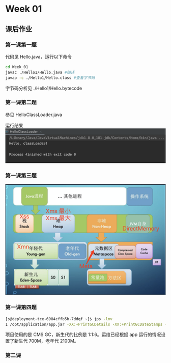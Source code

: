 # Week 01
## 课后作业

### 第一课第一题

代码见 Hello.java，运行以下命令

``` sh
cd Week_01
javac ./Hello1/Hello.java #编译
javap -c ./Hello1/Hello.class #查看字节码
```

字节码分析见 ./Hello1/Hello.bytecode

### 第一课第二题

参见 HelloClassLoader.java

运行结果
![](./images/HelloClassLoader.png)

### 第一课第三题

![JMM](./images/JMM.png)

### 第一课第四题

``` sh
[s@deployment-tce-6984cffb5b-7ddqf ~]$ jps -lmv
1 /opt/application/app.jar -XX:+PrintGCDetails -XX:+PrintGCDateStamps -XX:+PrintGCTimeStamps -Xloggc:/opt/logs/gc.log -XX:+UseGCLogFileRotation -XX:NumberOfGCLogFiles=5 -XX:GCLogFileSize=100M -XX:+HeapDumpOnOutOfMemoryError -XX:HeapDumpPath=/opt/logs/apperror.hprof -Xmx2800M -Xms2800M -Xmn700M -XX:SurvivorRatio=6 -XX:+UseConcMarkSweepGC -Dspring.profiles.active=prd
```

项目使用的是 CMS GC，新生代的比例是 1:1:6。运维已经根据 app 运行的情况设置了新生代 700M，老年代 2100M。

### 第二课
